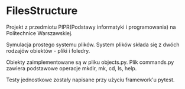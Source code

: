 # FilesStructure

Projekt z przedmiotu PIPR(Podstawy informatyki i programowania) na Politechnice Warszawskiej.

Symulacja prostego systemu plików.
System plików składa się z dwóch rodzajów obiektów - pliki i foledry.

Obiekty zaimplementowane są w pliku objects.py.
Plik commands.py zawiera podstawowe operacje mkdir, mk, cd, ls, help.

Testy jednostkowe zostały napisane przy użyciu framework'u pytest.
